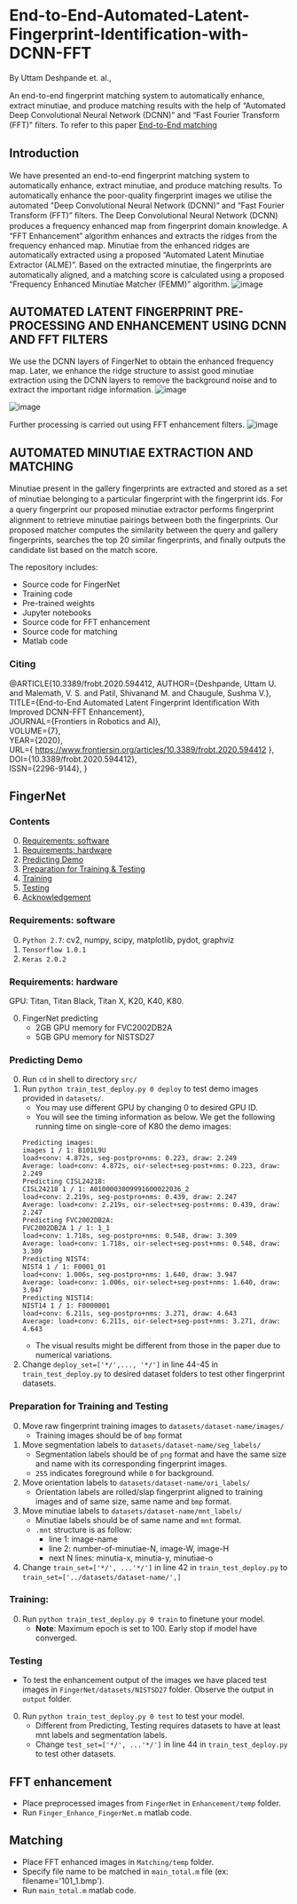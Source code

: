 # End-to-End-Automated-Latent-Fingerprint-Identification-with-DCNN-FFT
By Uttam Deshpande et. al.,







An end-to-end ﬁngerprint matching system to automatically enhance, extract minutiae, and produce matching results with the help of “Automated Deep Convolutional Neural Network (DCNN)” and “Fast Fourier Transform (FFT)” ﬁlters. 
To refer to this paper [End-to-End matching](https://www.frontiersin.org/articles/10.3389/frobt.2020.594412/full)

## Introduction
We have presented an end-to-end ﬁngerprint matching system to automatically enhance, extract minutiae, and produce matching results. To automatically enhance the poor-quality ﬁngerprint images we utilise the automated "Deep Convolutional Neural Network (DCNN)” and “Fast Fourier Transform (FFT)” ﬁlters. The Deep Convolutional Neural Network (DCNN) produces a frequency enhanced map from ﬁngerprint domain knowledge. A “FFT Enhancement” algorithm enhances and extracts the ridges from the frequency enhanced map. Minutiae from the enhanced ridges are automatically extracted using a proposed “Automated Latent Minutiae Extractor (ALME)”. Based on the extracted minutiae, the ﬁngerprints are automatically aligned, and a matching score is calculated using a proposed “Frequency Enhanced Minutiae Matcher (FEMM)” algorithm. 
![image](https://user-images.githubusercontent.com/107185323/197323498-85bc2958-aa78-4c57-a705-db78e15da314.png)

## AUTOMATED LATENT FINGERPRINT PRE-PROCESSING AND ENHANCEMENT USING DCNN AND FFT FILTERS
We use the DCNN layers of FingerNet to obtain the enhanced frequency map. Later, we enhance the ridge structure to assist good minutiae extraction using the DCNN layers to remove the background noise and to extract the important ridge information. 
![image](https://user-images.githubusercontent.com/107185323/197323622-b1f865c1-4a2c-4094-9386-f3850158900d.png)

![image](https://user-images.githubusercontent.com/107185323/197323641-8e3fe342-9f84-471a-9708-ec577c069d70.png)

Further processing is carried out using FFT enhancement ﬁlters. 
![image](https://user-images.githubusercontent.com/107185323/197323660-d42f663e-aea5-4226-acb9-1d7041880f4b.png)

## AUTOMATED MINUTIAE EXTRACTION AND MATCHING
Minutiae present in the gallery ﬁngerprints are extracted and stored as a set of minutiae belonging to a particular ﬁngerprint with the ﬁngerprint ids. For a query ﬁngerprint our proposed minutiae extractor performs ﬁngerprint alignment to retrieve minutiae pairings between both the ﬁngerprints. Our proposed matcher computes the similarity between the query and gallery ﬁngerprints, searches the top 20 similar ﬁngerprints, and ﬁnally outputs the candidate list based on the match score. 


The repository includes:
* Source code for FingerNet 
* Training code 
* Pre-trained weights 
* Jupyter notebooks
* Source code for FFT enhancement
* Source code for matching
* Matlab code

### Citing
@ARTICLE{10.3389/frobt.2020.594412,
AUTHOR={Deshpande, Uttam U. and Malemath, V. S. and Patil, Shivanand M. and Chaugule, Sushma V.},   
TITLE={End-to-End Automated Latent Fingerprint Identification With Improved DCNN-FFT Enhancement},      
JOURNAL={Frontiers in Robotics and AI},      
VOLUME={7},           
YEAR={2020},        
URL={ https://www.frontiersin.org/articles/10.3389/frobt.2020.594412 },       
DOI={10.3389/frobt.2020.594412},      
ISSN={2296-9144},
}

## FingerNet 

### Contents
0. [Requirements: software](#requirements-software)
0. [Requirements: hardware](#requirements-hardware)
0. [Predicting Demo](#predicting-demo)
0. [Preparation for Training & Testing](#preparation-for-training-and-testing)
0. [Training](#training)
0. [Testing](#testing)
0. [Acknowledgement](#acknowledgement)


### Requirements: software

0. `Python 2.7`: cv2, numpy, scipy, matplotlib, pydot, graphviz
0. `Tensorflow 1.0.1`
0.  `Keras 2.0.2`

### Requirements: hardware

GPU: Titan, Titan Black, Titan X, K20, K40, K80.

0. FingerNet predicting
    - 2GB GPU memory for FVC2002DB2A
    - 5GB GPU memory for NISTSD27

### Predicting Demo

0.  Run `cd` in shell to directory `src/`
0.  Run `python train_test_deploy.py 0 deploy` to test demo images provided in `datasets/`.
    - You may use different GPU by changing 0 to desired GPU ID. 
    - You will see the timing information as below. We get the following running time on single-core of K80 the demo images:
    ```Shell
    Predicting images:
    images 1 / 1: B101L9U
    load+conv: 4.872s, seg-postpro+nms: 0.223, draw: 2.249
    Average: load+conv: 4.872s, oir-select+seg-post+nms: 0.223, draw: 2.249
    Predicting CISL24218:
    CISL24218 1 / 1: A0100003009991600022036_2
    load+conv: 2.219s, seg-postpro+nms: 0.439, draw: 2.247
    Average: load+conv: 2.219s, oir-select+seg-post+nms: 0.439, draw: 2.247
    Predicting FVC2002DB2A:
    FVC2002DB2A 1 / 1: 1_1
    load+conv: 1.718s, seg-postpro+nms: 0.548, draw: 3.309
    Average: load+conv: 1.718s, oir-select+seg-post+nms: 0.548, draw: 3.309
    Predicting NIST4:
    NIST4 1 / 1: F0001_01
    load+conv: 1.006s, seg-postpro+nms: 1.640, draw: 3.947
    Average: load+conv: 1.006s, oir-select+seg-post+nms: 1.640, draw: 3.947
    Predicting NIST14:
    NIST14 1 / 1: F0000001
    load+conv: 6.211s, seg-postpro+nms: 3.271, draw: 4.643
    Average: load+conv: 6.211s, oir-select+seg-post+nms: 3.271, draw: 4.643
    ```
    - The visual results might be different from those in the paper due to numerical variations.    
0. Change `deploy_set=['*/',..., '*/']` in line 44-45 in `train_test_deploy.py` to desired dataset folders to test other fingerprint datasets.

### Preparation for Training and Testing

0.  Move raw fingerprint training images to `datasets/dataset-name/images/`
    - Training images should be of `bmp` format
0.  Move segmentation labels to `datasets/dataset-name/seg_labels/`
    - Segmentation labels should be of `png` format and have the same size and name with its corresponding fingerprint images.
    - `255` indicates foreground while `0` for background.
0. Move orientation labels to `datasets/dataset-name/ori_labels/`
    - Orientation labels are rolled/slap fingerprint aligned to training images and of same size, same name and `bmp` format.
0. Move minutiae labels to `datasets/dataset-name/mnt_labels/`
    - Minutiae labels should be of same name and `mnt` format.
    - `.mnt` structure is as follow:
        - line 1: image-name
        - line 2: number-of-minutiae-N, image-W, image-H
        - next N lines: minutia-x, minutia-y, minutiae-o 
0. Change `train_set=['*/', ...'*/']` in line 42 in `train_test_deploy.py` to `train_set=['../datasets/dataset-name/',]`

### Training:

0. Run `python train_test_deploy.py 0 train` to finetune your model. 
    - **Note**: Maximum epoch is set to 100. Early stop if model have converged.

### Testing
* To test the enhancement output of the images we have placed test images in `FingerNet/datasets/NISTSD27` folder. Observe the output in `output` folder.

0. Run `python train_test_deploy.py 0 test` to test your model.
    - Different from Predicting, Testing requires datasets to have at least mnt labels and segmentation labels. 
    - Change `test_set=['*/', ...'*/']` in line 44 in `train_test_deploy.py` to test other datasets.


##  FFT enhancement
* Place preprocessed images from `FingerNet` in `Enhancement/temp` folder.
* Run `Finger_Enhance_FingerNet.m` matlab code.

##  Matching
* Place FFT enhanced images in `Matching/temp` folder.
* Specify file name to be matched in `main_total.m` file (ex: filename='101_1.bmp').
* Run `main_total.m` matlab code.

